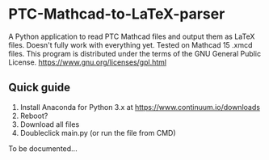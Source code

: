 # PTC-Mathcad-to-LaTeX-parser
A Python application to read PTC Mathcad files and output them as LaTeX files.
Doesn't fully work with everything yet.
Tested on Mathcad 15 .xmcd files.
This program is distributed under the terms of the GNU General Public License.
https://www.gnu.org/licenses/gpl.html

## Quick guide
1. Install Anaconda for Python 3.x at https://www.continuum.io/downloads
2. Reboot?
3. Download all files
4. Doubleclick main.py (or run the file from CMD)

To be documented...

